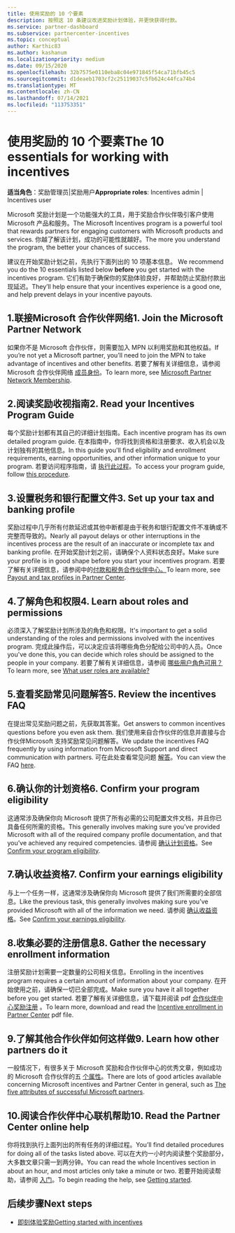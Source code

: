 ```yaml
---
title: 使用奖励的 10 个要素
description: 按照这 10 条建议改进奖励计划体验，并更快获得付款。
ms.service: partner-dashboard
ms.subservice: partnercenter-incentives
ms.topic: conceptual
author: Karthic83
ms.author: kashanum
ms.localizationpriority: medium
ms.date: 09/15/2020
ms.openlocfilehash: 32b7575e0110eba8c04e971845f54ca71bfb45c5
ms.sourcegitcommit: d1deaeb1703cf2c25119037c5fb624c44fca74b4
ms.translationtype: MT
ms.contentlocale: zh-CN
ms.lasthandoff: 07/14/2021
ms.locfileid: "113753351"
---
```

# <a name="the-10-essentials-for-working-with-incentives"></a><span data-ttu-id="b8a24-103">使用奖励的 10 个要素</span><span class="sxs-lookup"><span data-stu-id="b8a24-103">The 10 essentials for working with incentives</span></span>

<span data-ttu-id="b8a24-104">**适当角色**：奖励管理员|奖励用户</span><span class="sxs-lookup"><span data-stu-id="b8a24-104">**Appropriate roles**: Incentives admin | Incentives user</span></span>

<span data-ttu-id="b8a24-105">Microsoft 奖励计划是一个功能强大的工具，用于奖励合作伙伴吸引客户使用 Microsoft 产品和服务。</span><span class="sxs-lookup"><span data-stu-id="b8a24-105">The Microsoft Incentives program is a powerful tool that rewards partners for engaging customers with Microsoft products and services.</span></span> <span data-ttu-id="b8a24-106">你越了解该计划，成功的可能性就越好。</span><span class="sxs-lookup"><span data-stu-id="b8a24-106">The more you understand the program, the better your chances of success.</span></span>

<span data-ttu-id="b8a24-107">建议在开始奖励计划之前，先执行下面列出的 10 项基本信息。 </span><span class="sxs-lookup"><span data-stu-id="b8a24-107">We recommend you do the 10 essentials listed below **before** you get started with the incentives program.</span></span> <span data-ttu-id="b8a24-108">它们有助于确保你的奖励体验良好，并帮助防止奖励付款出现延迟。</span><span class="sxs-lookup"><span data-stu-id="b8a24-108">They’ll help ensure that your incentives experience is a good one, and help prevent delays in your incentive payouts.</span></span>

## <a name="1-join-the-microsoft-partner-network"></a><span data-ttu-id="b8a24-109">1.联接Microsoft 合作伙伴网络</span><span class="sxs-lookup"><span data-stu-id="b8a24-109">1. Join the Microsoft Partner Network</span></span>

<span data-ttu-id="b8a24-110">如果你不是 Microsoft 合作伙伴，则需要加入 MPN 以利用奖励和其他权益。</span><span class="sxs-lookup"><span data-stu-id="b8a24-110">If you’re not yet a Microsoft partner, you’ll need to join the MPN to take advantage of incentives and other benefits.</span></span> <span data-ttu-id="b8a24-111">若要了解有关详细信息，请参阅 Microsoft 合作伙伴网络 [成员身份](https://partner.microsoft.com/membership)。</span><span class="sxs-lookup"><span data-stu-id="b8a24-111">To learn more, see [Microsoft Partner Network Membership](https://partner.microsoft.com/membership).</span></span>

## <a name="2-read-your-incentives-program-guide"></a><span data-ttu-id="b8a24-112">2.阅读奖励收视指南</span><span class="sxs-lookup"><span data-stu-id="b8a24-112">2. Read your Incentives Program Guide</span></span>

<span data-ttu-id="b8a24-113">每个奖励计划都有其自己的详细计划指南。</span><span class="sxs-lookup"><span data-stu-id="b8a24-113">Each incentive program has its own detailed program guide.</span></span> <span data-ttu-id="b8a24-114">在本指南中，你将找到资格和注册要求、收入机会以及计划独有的其他信息。</span><span class="sxs-lookup"><span data-stu-id="b8a24-114">In this guide you'll find eligibility and enrollment requirements, earning opportunities, and other information unique to your program.</span></span> <span data-ttu-id="b8a24-115">若要访问程序指南，请 [执行此过程](incentives-determined-your-program-eligibility.md#determining-your-program-eligibility)。</span><span class="sxs-lookup"><span data-stu-id="b8a24-115">To access your program guide, follow [this procedure](incentives-determined-your-program-eligibility.md#determining-your-program-eligibility).</span></span>

## <a name="3-set-up-your-tax-and-banking-profile"></a><span data-ttu-id="b8a24-116">3.设置税务和银行配置文件</span><span class="sxs-lookup"><span data-stu-id="b8a24-116">3. Set up your tax and banking profile</span></span>

<span data-ttu-id="b8a24-117">奖励过程中几乎所有付款延迟或其他中断都是由于税务和银行配置文件不准确或不完整而导致的。</span><span class="sxs-lookup"><span data-stu-id="b8a24-117">Nearly all payout delays or other interruptions in the incentives process are the result of an inaccurate or incomplete tax and banking profile.</span></span> <span data-ttu-id="b8a24-118">在开始奖励计划之前，请确保个人资料状态良好。</span><span class="sxs-lookup"><span data-stu-id="b8a24-118">Make sure your profile is in good shape before you start your incentives program.</span></span> <span data-ttu-id="b8a24-119">若要了解有关详细信息，请参阅中的[付款和税务合作伙伴中心。](incentives-create-and-manage-your-payout-and-tax-profiles.md)</span><span class="sxs-lookup"><span data-stu-id="b8a24-119">To learn more, see [Payout and tax profiles in Partner Center](incentives-create-and-manage-your-payout-and-tax-profiles.md).</span></span>

## <a name="4-learn-about-roles-and-permissions"></a><span data-ttu-id="b8a24-120">4.了解角色和权限</span><span class="sxs-lookup"><span data-stu-id="b8a24-120">4. Learn about roles and permissions</span></span>

<span data-ttu-id="b8a24-121">必须深入了解奖励计划所涉及的角色和权限。</span><span class="sxs-lookup"><span data-stu-id="b8a24-121">It's important to get a solid understanding of the roles and permissions involved with the incentives program.</span></span> <span data-ttu-id="b8a24-122">完成此操作后，可以决定应该将哪些角色分配给公司中的人员。</span><span class="sxs-lookup"><span data-stu-id="b8a24-122">Once you've done this, you can decide which roles should be assigned to the people in your company.</span></span> <span data-ttu-id="b8a24-123">若要了解有关详细信息，请参阅 [哪些用户角色可用？](incentives-faq.yml#what-user-roles-are-available-)</span><span class="sxs-lookup"><span data-stu-id="b8a24-123">To learn more, see [What user roles are available?](incentives-faq.yml#what-user-roles-are-available-)</span></span>

## <a name="5-review-the-incentives-faq"></a><span data-ttu-id="b8a24-124">5.查看奖励常见问题解答</span><span class="sxs-lookup"><span data-stu-id="b8a24-124">5. Review the incentives FAQ</span></span>

<span data-ttu-id="b8a24-125">在提出常见奖励问题之前，先获取其答案。</span><span class="sxs-lookup"><span data-stu-id="b8a24-125">Get answers to common incentives questions before you even ask them.</span></span> <span data-ttu-id="b8a24-126">我们使用来自合作伙伴的信息并直接与合作伙伴Microsoft 支持奖励常见问题解答。</span><span class="sxs-lookup"><span data-stu-id="b8a24-126">We update the incentives FAQ frequently by using information from Microsoft Support and direct communication with partners.</span></span> <span data-ttu-id="b8a24-127">可在此处查看常见问题 [解答](incentives-faq.yml)。</span><span class="sxs-lookup"><span data-stu-id="b8a24-127">You can view the FAQ [here](incentives-faq.yml).</span></span>

## <a name="6-confirm-your-program-eligibility"></a><span data-ttu-id="b8a24-128">6.确认你的计划资格</span><span class="sxs-lookup"><span data-stu-id="b8a24-128">6. Confirm your program eligibility</span></span>

<span data-ttu-id="b8a24-129">这通常涉及确保你向 Microsoft 提供了所有必需的公司配置文件文档，并且你已具备任何所需的资格。</span><span class="sxs-lookup"><span data-stu-id="b8a24-129">This generally involves making sure you’ve provided Microsoft with all of the required company profile documentation, and that you’ve achieved any required competencies.</span></span> <span data-ttu-id="b8a24-130">请参阅 [确认计划资格](incentives-determined-your-program-eligibility.md)。</span><span class="sxs-lookup"><span data-stu-id="b8a24-130">See [Confirm your program eligibility](incentives-determined-your-program-eligibility.md).</span></span>

## <a name="7-confirm-your-earnings-eligibility"></a><span data-ttu-id="b8a24-131">7.确认收益资格</span><span class="sxs-lookup"><span data-stu-id="b8a24-131">7. Confirm your earnings eligibility</span></span>

<span data-ttu-id="b8a24-132">与上一个任务一样，这通常涉及确保你向 Microsoft 提供了我们所需要的全部信息。</span><span class="sxs-lookup"><span data-stu-id="b8a24-132">Like the previous task, this generally involves making sure you’ve provided Microsoft with all of the information we need.</span></span> <span data-ttu-id="b8a24-133">请参阅 [确认收益资格](incentives-confirm-your-earnings-eligibility.md)。</span><span class="sxs-lookup"><span data-stu-id="b8a24-133">See [Confirm your earnings eligibility](incentives-confirm-your-earnings-eligibility.md).</span></span>

## <a name="8-gather-the-necessary-enrollment-information"></a><span data-ttu-id="b8a24-134">8.收集必要的注册信息</span><span class="sxs-lookup"><span data-stu-id="b8a24-134">8. Gather the necessary enrollment information</span></span>

<span data-ttu-id="b8a24-135">注册奖励计划需要一定数量的公司相关信息。</span><span class="sxs-lookup"><span data-stu-id="b8a24-135">Enrolling in the incentives program requires a certain amount of information about your company.</span></span> <span data-ttu-id="b8a24-136">在开始使用之前，请确保一切已全部完成。</span><span class="sxs-lookup"><span data-stu-id="b8a24-136">Make sure you have it all together before you get started.</span></span> <span data-ttu-id="b8a24-137">若要了解有关详细信息，请下载并阅读 pdf [合作伙伴中心奖励注册](https://assetsprod.microsoft.com/partner-center-incentives-enrollment.pdf) 。</span><span class="sxs-lookup"><span data-stu-id="b8a24-137">To learn more, download and read the [Incentive enrollment in Partner Center](https://assetsprod.microsoft.com/partner-center-incentives-enrollment.pdf) pdf file.</span></span>

## <a name="9-learn-how-other-partners-do-it"></a><span data-ttu-id="b8a24-138">9.了解其他合作伙伴如何这样做</span><span class="sxs-lookup"><span data-stu-id="b8a24-138">9. Learn how other partners do it</span></span>

<span data-ttu-id="b8a24-139">一般情况下，有很多关于 Microsoft 奖励和合作伙伴中心的优秀文章，例如成功的 Microsoft 合作伙伴的五 [个属性](https://www.microsoft.com/en-us/us-partner-blog/2019/08/29/the-five-attributes-of-successful-microsoft-partners/)。</span><span class="sxs-lookup"><span data-stu-id="b8a24-139">There are lots of good articles available concerning Microsoft incentives and Partner Center in general, such as [The five attributes of successful Microsoft partners](https://www.microsoft.com/en-us/us-partner-blog/2019/08/29/the-five-attributes-of-successful-microsoft-partners/).</span></span>

## <a name="10-read-the-partner-center-online-help"></a><span data-ttu-id="b8a24-140">10.阅读合作伙伴中心联机帮助</span><span class="sxs-lookup"><span data-stu-id="b8a24-140">10. Read the Partner Center online help</span></span>

<span data-ttu-id="b8a24-141">你将找到执行上面列出的所有任务的详细过程。</span><span class="sxs-lookup"><span data-stu-id="b8a24-141">You’ll find detailed procedures for doing all of the tasks listed above.</span></span> <span data-ttu-id="b8a24-142">可以在大约一小时内阅读整个奖励部分，大多数文章只需一到两分钟。</span><span class="sxs-lookup"><span data-stu-id="b8a24-142">You can read the whole Incentives section in about an hour, and most articles only take a minute or two.</span></span> <span data-ttu-id="b8a24-143">若要开始阅读帮助，请参阅 [入门](incentives-get-started-intro.md)。</span><span class="sxs-lookup"><span data-stu-id="b8a24-143">To begin reading the help, see [Getting started](incentives-get-started-intro.md).</span></span>

## <a name="next-steps"></a><span data-ttu-id="b8a24-144">后续步骤</span><span class="sxs-lookup"><span data-stu-id="b8a24-144">Next steps</span></span>

- [<span data-ttu-id="b8a24-145">即刻体验奖励</span><span class="sxs-lookup"><span data-stu-id="b8a24-145">Getting started with incentives</span></span>](incentives-get-started-intro.md)
